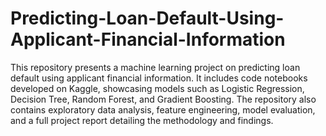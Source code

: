 # Predicting-Loan-Default-Using-Applicant-Financial-Information

This repository presents a machine learning project on predicting loan default using applicant financial information. It includes code notebooks developed on Kaggle, showcasing models such as Logistic Regression, Decision Tree, Random Forest, and Gradient Boosting. The repository also contains exploratory data analysis, feature engineering, model evaluation, and a full project report detailing the methodology and findings.
